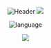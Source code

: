 <div align='center'>

![Header](https://capsule-render.vercel.app/api?type=Waving&color=timeGradient&height=200&animation=fadeIn&section=header&text=MartinKay&fontSize=60)
[![](https://count.getloli.com/get/@MartinKayJr?theme=rule34)](https://count.getloli.com/get/@MartinKayJr?theme=rule34)



![language](https://github-readme-stats.vercel.app/api/top-langs?username=MartinKayJr&locale=cn&show_icons=true&theme=transparent&card_width=470&hide_border=true)

![](https://github-profile-summary-cards.vercel.app/api/cards/profile-details?username=MartinKayJr&theme=github)
</div>
